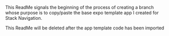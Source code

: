 This ReadMe signals the beginning of the process of creating a branch whose
purpose is to copy/paste the base expo template app I created for Stack Navigation.

This ReadMe will be deleted after the app template code has been imported